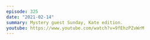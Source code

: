 ```yaml
---
episode: 325
date: "2021-02-14"
summary: Mystery guest Sunday, Kate edition.
youtube: https://www.youtube.com/watch?v=9fEhzPZvWrM
---
```

